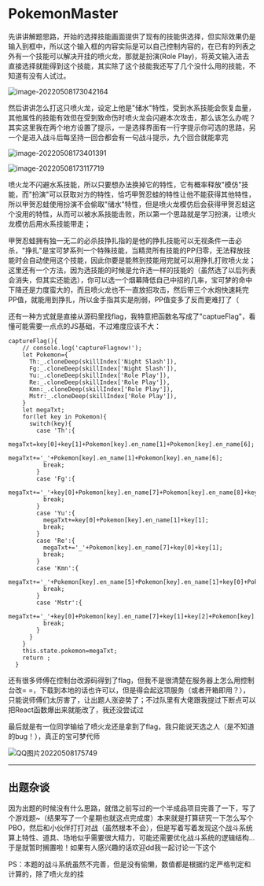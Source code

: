 # PokemonMaster

先讲讲解题思路，开始的选择技能画面提供了现有的技能供选择，但实际效果仍是输入到框中，所以这个输入框的内容实际是可以自己控制内容的，在已有的列表之外有一个技能可以解决开挂的喷火龙，那就是扮演(Role Play)，将英文输入进去直接选择就能得到这个技能，其实除了这个技能我还写了几个没什么用的技能，不知道有没有人试过。

![image-20220508173042164](http://picturebed-1310517892.file.myqcloud.com/2022/202205081730204.png)

然后讲讲怎么打这只喷火龙，设定上他是"储水"特性，受到水系技能会恢复血量，其他属性的技能有效但在受到致命伤时喷火龙会闪避本次攻击，那么该怎么办呢？其实这里我在两个地方设置了提示，一是选择界面有一行字提示你可选的思路，另一个是进入战斗后每坚持一回合都会有一句战斗提示，九个回合就能拿完

![image-20220508173401391](http://picturebed-1310517892.file.myqcloud.com/2022/202205081734433.png)

![image-20220508173117719](http://picturebed-1310517892.file.myqcloud.com/2022/202205081731766.png)

喷火龙不闪避水系技能，所以只要想办法换掉它的特性，它有概率释放"模仿"技能，而"扮演"可以获取对方的特性，恰巧甲贺忍蛙的特性让他不能获得其他特性，所以甲贺忍蛙使用扮演不会偷取"储水"特性，但是喷火龙模仿后会获得甲贺忍蛙这个没用的特性，从而可以被水系技能击败，所以第一个思路就是学习扮演，让喷火龙模仿后用水系技能带走；

甲贺忍蛙拥有独一无二的必杀技挣扎指的是他的挣扎技能可以无视条件一击必杀，"挣扎"是宝可梦系列一个特殊技能，当精灵所有技能的PP归零，无法释放技能时会自动使用这个技能，因此你要是能熬到技能用完就可以用挣扎打败喷火龙；这里还有一个方法，因为选技能的时候是允许选一样的技能的（虽然选了以后列表会消失，但其实还能选），你可以选一个烟幕降低自己中招的几率，宝可梦的命中下降还是力度蛮大的，而且喷火龙也不一直放招攻击，然后带三个水炮快速耗完PP值，就能用到挣扎，所以金手指其实是削弱，PP值变多了反而更难打了（

还有一种方式就是直接从源码里找flag，我特意把函数名写成了"captueFlag"，看懂可能需要一点点的JS基础，不过难度应该不大：

```react
captureFlag(){
    // console.log('captureFlagnow!');
    let Pokemon={
      Th:_.cloneDeep(skillIndex['Night Slash']),
      Fg:_.cloneDeep(skillIndex['Night Slash']),
      Yu:_.cloneDeep(skillIndex['Role Play']),
      Re:_.cloneDeep(skillIndex['Role Play']),
      Kmn:_.cloneDeep(skillIndex['Role Play']),
      Mstr:_.cloneDeep(skillIndex['Role Play']),
    }
    let megaTxt;
    for(let key in Pokemon){
      switch(key){
        case 'Th':{
          megaTxt=key[0]+key[1]+Pokemon[key].en_name[1]+Pokemon[key].en_name[6];
          megaTxt+='_'+Pokemon[key].en_name[1]+Pokemon[key].en_name[6];
          break;
        }
        case 'Fg':{
          megaTxt+='_'+key[0]+Pokemon[key].en_name[7]+Pokemon[key].en_name[8]+key[1]+':';
          break;
        }
        case 'Yu':{
          megaTxt+=key[0]+Pokemon[key].en_name[1]+key[1];
          break;
        }
        case 'Re':{
          megaTxt+='_'+Pokemon[key].en_name[7]+key[0]+key[1];
          break;
        }
        case 'Kmn':{
          megaTxt+='_'+Pokemon[key].en_name[5]+Pokemon[key].en_name[1]+key[0]+Pokemon[key].en_name[3]+key[1]+Pokemon[key].en_name[1]+key[2];
          break;
        }
        case 'Mstr':{
          megaTxt+='_'+key[0]+Pokemon[key].en_name[7]+key[1]+key[2]+Pokemon[key].en_name[3]+key[3];
          break;
        }
      }
    }
    this.state.pokemon=megaTxt;
    return ;
  }
```

还有很多师傅在控制台改源码得到了flag，但我不是很清楚在服务器上怎么用控制台改= =，下载到本地的话也许可以，但是得会起这项服务（或者开箱即用？），只能说师傅们太厉害了，让出题人涨姿势了；不过队里有大佬跟我提过下断点可以把React函数爆出来就能改了，我还没尝试过

最后就是有一位同学输给了喷火龙还是拿到了flag，我只能说天选之人（是不知道的bug！），真正的宝可梦代师

![QQ图片20220508175749](http://picturebed-1310517892.file.myqcloud.com/2022/202205081758990.png)

---

## 出题杂谈

因为出题的时候没有什么思路，就借之前写过的一个半成品项目完善了一下，写了个游戏题~（结果写了一个星期也就这点完成度）本来就是打算研究一下怎么写个PBO，然后和小伙伴打打对战（虽然根本不会），但是写着写着发现这个战斗系统算上特性、道具、场地似乎需要很大精力，可能还需要优化战斗系统的逻辑结构...于是就暂时搁置啦！如果有人感兴趣的话欢迎dd我一起讨论一下这个

PS：本题的战斗系统虽然不完善，但是没有偷懒，数值都是根据约定严格判定和计算的，除了喷火龙的挂